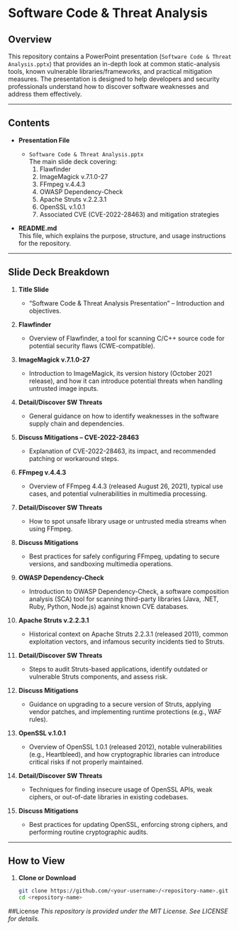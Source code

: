 # Software Code & Threat Analysis

## Overview
This repository contains a PowerPoint presentation (`Software Code & Threat Analysis.pptx`) that provides an in-depth look at common static-analysis tools, known vulnerable libraries/frameworks, and practical mitigation measures. The presentation is designed to help developers and security professionals understand how to discover software weaknesses and address them effectively.

---

## Contents
- **Presentation File**
  - `Software Code & Threat Analysis.pptx`  
    The main slide deck covering:
    1. Flawfinder  
    2. ImageMagick v.7.1.0-27  
    3. FFmpeg v.4.4.3  
    4. OWASP Dependency-Check  
    5. Apache Struts v.2.2.3.1  
    6. OpenSSL v.1.0.1  
    7. Associated CVE (CVE-2022-28463) and mitigation strategies  

- **README.md**  
  This file, which explains the purpose, structure, and usage instructions for the repository.

---

## Slide Deck Breakdown
1. **Title Slide**  
   - “Software Code & Threat Analysis Presentation” – Introduction and objectives.

2. **Flawfinder**  
   - Overview of Flawfinder, a tool for scanning C/C++ source code for potential security flaws (CWE-compatible).

3. **ImageMagick v.7.1.0-27**  
   - Introduction to ImageMagick, its version history (October 2021 release), and how it can introduce potential threats when handling untrusted image inputs.

4. **Detail/Discover SW Threats**  
   - General guidance on how to identify weaknesses in the software supply chain and dependencies.

5. **Discuss Mitigations – CVE-2022-28463**  
   - Explanation of CVE-2022-28463, its impact, and recommended patching or workaround steps.

6. **FFmpeg v.4.4.3**  
   - Overview of FFmpeg 4.4.3 (released August 26, 2021), typical use cases, and potential vulnerabilities in multimedia processing.

7. **Detail/Discover SW Threats**  
   - How to spot unsafe library usage or untrusted media streams when using FFmpeg.

8. **Discuss Mitigations**  
   - Best practices for safely configuring FFmpeg, updating to secure versions, and sandboxing multimedia operations.

9. **OWASP Dependency-Check**  
   - Introduction to OWASP Dependency-Check, a software composition analysis (SCA) tool for scanning third-party libraries (Java, .NET, Ruby, Python, Node.js) against known CVE databases.

10. **Apache Struts v.2.2.3.1**  
    - Historical context on Apache Struts 2.2.3.1 (released 2011), common exploitation vectors, and infamous security incidents tied to Struts.

11. **Detail/Discover SW Threats**  
    - Steps to audit Struts-based applications, identify outdated or vulnerable Struts components, and assess risk.

12. **Discuss Mitigations**  
    - Guidance on upgrading to a secure version of Struts, applying vendor patches, and implementing runtime protections (e.g., WAF rules).

13. **OpenSSL v.1.0.1**  
    - Overview of OpenSSL 1.0.1 (released 2012), notable vulnerabilities (e.g., Heartbleed), and how cryptographic libraries can introduce critical risks if not properly maintained.

14. **Detail/Discover SW Threats**  
    - Techniques for finding insecure usage of OpenSSL APIs, weak ciphers, or out-of-date libraries in existing codebases.

15. **Discuss Mitigations**  
    - Best practices for updating OpenSSL, enforcing strong ciphers, and performing routine cryptographic audits.

---

## How to View
1. **Clone or Download**  
   ```bash
   git clone https://github.com/<your-username>/<repository-name>.git
   cd <repository-name>
##License
  *This repository is provided under the MIT License. See LICENSE for details.*

